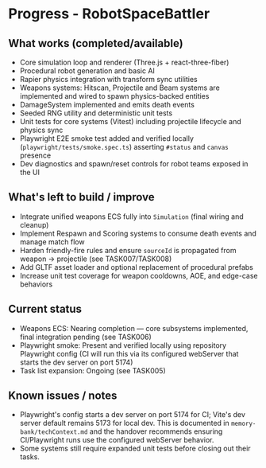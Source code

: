 
# Progress - RobotSpaceBattler

## What works (completed/available)

- Core simulation loop and renderer (Three.js + react-three-fiber)
- Procedural robot generation and basic AI
- Rapier physics integration with transform sync utilities
- Weapons systems: Hitscan, Projectile and Beam systems are implemented and wired to spawn physics-backed entities
- DamageSystem implemented and emits death events
- Seeded RNG utility and deterministic unit tests
- Unit tests for core systems (Vitest) including projectile lifecycle and physics sync
- Playwright E2E smoke test added and verified locally (`playwright/tests/smoke.spec.ts`) asserting `#status` and `canvas` presence
- Dev diagnostics and spawn/reset controls for robot teams exposed in the UI

## What's left to build / improve

- Integrate unified weapons ECS fully into `Simulation` (final wiring and cleanup)
- Implement Respawn and Scoring systems to consume death events and manage match flow
- Harden friendly-fire rules and ensure `sourceId` is propagated from weapon -> projectile (see TASK007/TASK008)
- Add GLTF asset loader and optional replacement of procedural prefabs
- Increase unit test coverage for weapon cooldowns, AOE, and edge-case behaviors

## Current status

- Weapons ECS: Nearing completion — core subsystems implemented, final integration pending (see TASK006)
- Playwright smoke: Present and verified locally using repository Playwright config (CI will run this via its configured webServer that starts the dev server on port 5174)
- Task list expansion: Ongoing (see TASK005)

## Known issues / notes

- Playwright's config starts a dev server on port 5174 for CI; Vite's dev server default remains 5173 for local dev. This is documented in `memory-bank/techContext.md` and the handover recommends ensuring CI/Playwright runs use the configured webServer behavior.
- Some systems still require expanded unit tests before closing out their tasks.


